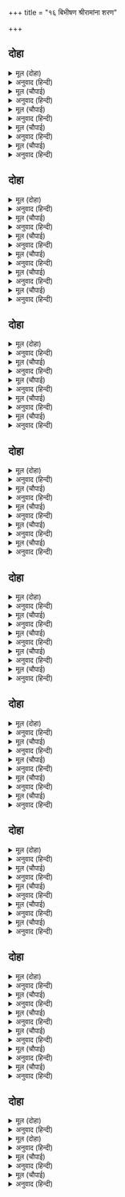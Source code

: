 +++
title = "१६ बिभीषण श्रीरामांना शरण"

+++


## दोहा


<details><summary>मूल (दोहा)</summary>

रामु सत्यसंकल्प प्रभु सभा कालबस तोरि।  
मैं रघुबीर सरन अब जाउँ देहु जनि खोरि॥ ४१॥
</details>

<details><summary>अनुवाद (हिन्दी)</summary>

‘श्रीराम सत्यसंकल्प व सर्वसमर्थ प्रभू आहेत व हे रावणा, तुझी सभा काळाच्या दाढेत आहे. म्हणून मी श्रीरामांना शरण जातो. नंतर मला दोष देऊ नकोस.’॥ ४१॥
</details>

<details><summary>मूल (चौपाई)</summary>

अस कहि चला बिभीषनु जबहीं।  
आयूहीन भए सब तबहीं॥  
साधु अवग्या तुरत भवानी।  
कर कल्यान अखिल कै हानी॥
</details>

<details><summary>अनुवाद (हिन्दी)</summary>

असे म्हणून बिभीषण जाताच सर्व राक्षसांचा मृत्यू निश्चित झाला. शिव म्हणतात, ‘हे भवानी, साधूचा अपमान संपूर्ण कल्याणाचा तत्काळ नाश करतो.॥ १॥
</details>

<details><summary>मूल (चौपाई)</summary>

रावन जबहिं बिभीषन त्यागा।  
भयउ बिभव बिनु तबहिं अभागा॥  
चलेउ हरषि रघुनायक पाहीं।  
करत मनोरथ बहु मन माहीं॥
</details>

<details><summary>अनुवाद (हिन्दी)</summary>

रावणाने ज्या क्षणी बिभीषणाचा त्याग केला, त्याच क्षणी तो अभागी ऐश्वर्यहीन झाला. बिभीषण आनंदामध्ये अनेक मनोरथ करीत श्रीरघुनाथांकडे गेला.॥ २॥
</details>

<details><summary>मूल (चौपाई)</summary>

देखिहउँ जाइ चरन जलजाता।  
अरुन मृदुल सेवक सुखदाता॥  
जे पद परसि तरी रिषिनारी।  
दंडक कानन पावनकारी॥
</details>

<details><summary>अनुवाद (हिन्दी)</summary>

तो विचार करीत होता की, ‘मी जाऊन भगवंतांच्या कोमल व तांबूस चरण-कमलांचे दर्शन घेईन. ते सेवकांना सुख देणारे आहेत. त्या चरणांच्या स्पर्शाने ऋषिपत्नी अहिल्येचा उद्धार झाला आणि ते चरण दंडकवनास पवित्र करणारे आहेत.॥ ३॥
</details>

<details><summary>मूल (चौपाई)</summary>

जे पद जनकसुताँ उर लाए।  
कपट कुरंग संग धर धाए॥  
हर उर सर सरोज पद जेई।  
अहोभाग्य मैं देखिहउँ तेई॥
</details>

<details><summary>अनुवाद (हिन्दी)</summary>

जे चरण जानकीने आपल्या हृदयी धारण केले आहेत, जे चरण कपटमृगाच्या मागे पृथ्वीवर धावले होते आणि जी चरण-कमले साक्षात शिवांच्या हृदयरूपी सरोवरात विराजमान आहेत, तीच मी आज पाहीन. हे केवढे माझे भाग्य!॥ ४॥
</details>

## दोहा


<details><summary>मूल (दोहा)</summary>

जिन्ह पायन्ह के पादुकन्हि भरतु रहे मन लाइ।  
ते पद आजु बिलोकिहउँ इन्ह नयनन्हि अब जाइ॥ ४२॥
</details>

<details><summary>अनुवाद (हिन्दी)</summary>

ज्या चरणांच्या पादुकांमध्ये भरताने आपले मन मग्न केले आहे,अहाहा, आज जाऊन त्याच चरणांचे दर्शन मी आपल्या नेत्रांनी घेणार!॥ ४२॥
</details>

<details><summary>मूल (चौपाई)</summary>

एहि बिधि करत सप्रेम बिचारा।  
आयउ सपदि सिंधु एहिं पारा॥  
कपिन्ह बिभीषनु आवत देखा।  
जाना कोउ रिपु दूत बिसेषा॥
</details>

<details><summary>अनुवाद (हिन्दी)</summary>

अशा प्रकारे प्रेमपूर्वक विचार करीत बिभीषण लगेच समुद्राच्या पलीकडील तीरावर पोहोचला. बिभीषण येताना पाहून वानरांना वाटले की, हा शत्रूचा कोणी खास दूत असावा.॥ १॥
</details>

<details><summary>मूल (चौपाई)</summary>

ताहि राखि कपीस पहिं आए।  
समाचार सब ताहि सुनाए॥  
कह सुग्रीव सुनहु रघुराई।  
आवा मिलन दसानन भाई॥
</details>

<details><summary>अनुवाद (हिन्दी)</summary>

त्याला पहाऱ्यावर थांबवून ते सुग्रीवाजवळ आले आणि त्यांनी बातमी सांगितली. सुग्रीवाने श्रीरामांजवळ सांगितले की, ‘हे रघुनाथ, रावणाचा भाऊ तुम्हांला भेटायला आला आहे.’॥ २॥
</details>

<details><summary>मूल (चौपाई)</summary>

कह प्रभु सखा बूझिऐ काहा।  
कहइ कपीस सुनहु नरनाहा॥  
जानि न जाइ निसाचर माया।  
कामरूप केहि कारन आया॥
</details>

<details><summary>अनुवाद (हिन्दी)</summary>

प्रभू राम म्हणाले, ‘हे मित्रा, तुझा काय विचार आहे?’ वानरराजसुग्रीव म्हणाला, ‘हे महाराज, राक्षसांची माया समजत नाही. आपल्या इच्छेप्रमाणे रूप बदलणारा हा कशासाठी आला आहे, कुणास ठाऊक!॥ ३॥
</details>

<details><summary>मूल (चौपाई)</summary>

भेद हमार लेन सठ आवा।  
राखिअ बाँधि मोहि अस भावा॥  
सखा नीति तुम्ह नीकि बिचारी।  
मम पन सरनागत भयहारी॥
</details>

<details><summary>अनुवाद (हिन्दी)</summary>

मला असे वाटते की, हा मूर्ख आपले रहस्य जाणून घेण्यासाठी आला आहे, म्हणून याला बांधून ठेवावे,’ श्रीराम म्हणाले, ‘हे मित्रा, तू चांगली नीती सांगितलीस. परंतु शरणागताचे भय दूर करणे, हे माझे ब्रीद आहे.’॥ ४॥
</details>

<details><summary>मूल (चौपाई)</summary>

सुनि प्रभु बचन हरष हनुमाना।  
सरनागत बच्छल भगवाना॥
</details>

<details><summary>अनुवाद (हिन्दी)</summary>

प्रभूंचे वचन ऐकून हनुमानाला आनंद झाला. तो मनात म्हणू लागला की, ‘भगवंत किती शरणागतवत्सल आहेत!’॥ ५॥
</details>

## दोहा


<details><summary>मूल (दोहा)</summary>

सरनागत कहुँ जे तजहिं निज अनहित अनुमानि।  
ते नर पावँर पापमय तिन्हहि बिलोकत हानि॥ ४३॥
</details>

<details><summary>अनुवाद (हिन्दी)</summary>

मग श्रीराम म्हणू लागले, ‘जे लोक आपले अहित होईल, असे अनुमान करून शरण आलेल्याला दूर लोटतात, ते क्षुद्र होत, पापी होत. त्यांना पाहणे हे सुद्धा पाप आहे.’॥ ४३॥
</details>

<details><summary>मूल (चौपाई)</summary>

कोटि बिप्र बध लागहिं जाहू।  
आएँ सरन तजउँ नहिं ताहू॥  
सनमुख होइ जीव मोहि जबहीं।  
जन्म कोटि अघ नासहिं तबहीं॥
</details>

<details><summary>अनुवाद (हिन्दी)</summary>

ज्याने कोटॺावधी ब्राह्मणांची हत्या केली असेल, तोही शरण आल्यास मी त्याचा त्याग करीत नाही. ज्याक्षणी जीव माझ्यासमोर येतो, त्याच क्षणी त्याचे कोटॺवधी जन्मांचे पाप नष्ट होते.॥ १॥
</details>

<details><summary>मूल (चौपाई)</summary>

पापवंत कर सहज सुभाऊ।  
भजनु मोर तेहि भाव न काऊ॥  
जौं पै दुष्ट हृदय सोइ होई।  
मोरें सनमुख आव कि सोई॥
</details>

<details><summary>अनुवाद (हिन्दी)</summary>

माझे भजन कधीही न आवडणे, हा पापी मनुष्याचा मुळचा स्वभाव असतो. जर तो रावणाचा भाऊ खराच दुष्ट मनाचा असता, तर तो माझ्यासमोर आला असता का?॥ २॥
</details>

<details><summary>मूल (चौपाई)</summary>

निर्मल मन जन सो मोहि पावा।  
मोहि कपट छल छिद्र न भावा॥  
भेद लेन पठवा दससीसा।  
तबहुँ न कछु भय हानि कपीसा॥
</details>

<details><summary>अनुवाद (हिन्दी)</summary>

जो मनुष्य निर्मल मनाचा असतो, तोच मला भेटतो. मला कपट, लबाडी हे आवडत नाहीत. जरी रावणाने आपले रहस्य जाणण्यासाठी त्याला पाठविले असले, तरी हे सुग्रीवा, आपल्याला कोणतेही भय किंवा नुकसान नाही.॥ ३॥
</details>

<details><summary>मूल (चौपाई)</summary>

जग महुँ सखा निसाचर जेते।  
लछिमनु हनइ निमिष महुँ तेते॥  
जौं सभीत आवा सरनाईं।  
रखिहउँ ताहि प्रान की नाईं॥
</details>

<details><summary>अनुवाद (हिन्दी)</summary>

कारण हे मित्रा, जगात जितके म्हणून राक्षस आहेत, त्यांना एका क्षणात लक्ष्मण मारू शकतो आणि जर तो भयभीत होऊन मला शरण आला असेल, तर मी त्याला प्राणाप्रमाणे जपेन.’॥ ४॥
</details>

## दोहा


<details><summary>मूल (दोहा)</summary>

उभय भाँति तेहि आनहु हँसि कह कृपानिकेत।  
जय कृपाल कहि कपि चले अंगद हनू समेत॥ ४४॥
</details>

<details><summary>अनुवाद (हिन्दी)</summary>

कृपेचे धाम असलेले श्रीराम हसून म्हणाले, ‘दोन्हीही परिस्थितींमध्ये त्याला घेऊन ये.’ मग अंगद आणि हनुमान यांना सोबत घेऊन ‘कृपाळू श्रीरामांचा विजय असो.’ असे म्हणत सुग्रीव निघाला.॥ ४४॥
</details>

<details><summary>मूल (चौपाई)</summary>

सादर तेहि आगें करि बानर।  
चले जहाँ रघुपति करुनाकर॥  
दूरिहि ते देखे द्वौ भ्राता।  
नयनानंद दान के दाता॥
</details>

<details><summary>अनुवाद (हिन्दी)</summary>

बिभीषणाला आदराने पुढे घालून वानर, करुणेची खाण असलेल्या श्रीरघुनाथांजवळ आले. नेत्रांना आनंद देणाऱ्या दोघा बंधूंना बिभीषणाने दुरूनच पाहिले.॥ १॥
</details>

<details><summary>मूल (चौपाई)</summary>

बहुरि राम छबिधाम बिलोकी।  
रहेउ ठटुकि एकटक पल रोकी॥  
भुज प्रलंब कंजारुन लोचन।  
स्यामल गात प्रनत भय मोचन॥
</details>

<details><summary>अनुवाद (हिन्दी)</summary>

नंतर लावण्यनिधी श्रीरामांना पाहून डोळ्यांची उघडझाप विसरून-थबकून तो पहातच राहिला. भगवंतांच्या विशाल भुजा होत्या, लाल कमलांसारखे प्रफुल्ल नेत्र होते आणि शरणागताच्या भयाचा नाश करणारे त्यांचे सावळे शरीर होते.॥ २॥
</details>

<details><summary>मूल (चौपाई)</summary>

सिंघ कंध आयत उर सोहा।  
आनन अमित मदन मन मोहा॥  
नयन नीर पुलकित अति गाता।  
मन धरि धीर कही मृदु बाता॥
</details>

<details><summary>अनुवाद (हिन्दी)</summary>

सिंहासारखे खांदे होते, विशाल वक्षःस्थल शोभून दिसत होते. असंख्य कामदेवांच्या मनाला मोहित करणारे मुख होते. भगवंतांचे ते स्वरूप पाहून बिभीषणाच्या नेत्रात प्रेमाश्रू भरून आले आणि शरीर अत्यंत पुलकित झाले. मग मनात धीर धरून तो कोमल शब्दांमध्ये बोलू लागला-॥ ३॥
</details>

<details><summary>मूल (चौपाई)</summary>

नाथ दसानन कर मैं भ्राता।  
निसिचर बंस जनम सुरत्राता॥  
सहज पापप्रिय तामस देहा।  
जथा उलूकहि तम पर नेहा॥
</details>

<details><summary>अनुवाद (हिन्दी)</summary>

‘हे नाथ, मी दशमुख रावणाचा भाऊ आहे. हे देवांचे रक्षक, माझा जन्म राक्षसकुळात झाला. माझे शरीर तामसी आहे. स्वभावतः पाप मला प्रिय आहे. ज्याप्रमाणे घुबडाला अंधकाराबद्दल सहज प्रेम असते.॥ ४॥
</details>

## दोहा


<details><summary>मूल (दोहा)</summary>

श्रवन सुजसु सुनि आयउँ प्रभु भंजन भव भीर।  
त्राहि त्राहि आरति हरन सरन सुखद रघुबीर॥ ४५॥
</details>

<details><summary>अनुवाद (हिन्दी)</summary>

मी तुमची सुकीर्ती ऐकून आलो आहे की, प्रभू जन्म-मरणाचे भय दूर करणारे आहेत. हे दुःखीजनांचे दुःख दूर करणारे आणि शरणागताला सुख देणारे श्रीरघुवीर! माझे रक्षण करा.’॥ ४५॥
</details>

<details><summary>मूल (चौपाई)</summary>

अस कहि करत दंडवत देखा।  
तुरत उठे प्रभु हरष बिसेषा॥  
दीन बचन सुनि प्रभु मन भावा।  
भुज बिसाल गहि हृदयँ लगावा॥
</details>

<details><summary>अनुवाद (हिन्दी)</summary>

असे म्हणत दंडवत करताना त्याला प्रभूंनी पाहिले मात्र आणि तेअत्यंत आनंदाने उठून उभे राहिले. बिभीषणाचे नम्र भाषण प्रभूंच्या मनाला खूप आवडले. त्यांनी आपल्या विशाल भुजांनी त्याला हृदयाशी धरले.॥ १॥
</details>

<details><summary>मूल (चौपाई)</summary>

अनुज सहित मिलि ढिग बैठारी।  
बोले बचन भगत भयहारी॥  
कहु लंकेस सहित परिवारा।  
कुसल कुठाहर बास तुम्हारा॥
</details>

<details><summary>अनुवाद (हिन्दी)</summary>

लक्ष्मणानेही त्याला आलिंगन दिल्यावर त्यांनी त्याला जवळ बसवूनभक्तांचे भय दूर करणारे श्रीराम म्हणालेकी, ‘हे लंकेशा, परिवारासह आपले क्षेम-कुशल सांग. तुझा निवास वाईट जागी आहे, (म्हणून विचारतो.)॥ २॥
</details>

<details><summary>मूल (चौपाई)</summary>

खल मंडली बसहु दिनु राती।  
सखा धरम निबहइ केहि भाँती॥  
मैं जानउँ तुम्हारि सब रीती।  
अति नय निपुन न भाव अनीती॥
</details>

<details><summary>अनुवाद (हिन्दी)</summary>

तू रात्रंदिवस दुष्टांच्या मंडळीमध्ये रहातोस. अशा अवस्थेमध्ये हे मित्रा, तुला धर्म कसा सांभाळता येतो? मला तुझा सर्व आचार-व्यवहार माहीत आहे. तू अत्यंत नीतिनिपुण आहेस, तुला अनीती बरी वाटत नाही.॥ ३॥
</details>

<details><summary>मूल (चौपाई)</summary>

बरु भल बास नरक कर ताता।  
दुष्ट संग जनि देइ बिधाता॥  
अब पद देखि कुसल रघुराया।  
जौं तुम्ह कीन्हि जानि जन दाया॥
</details>

<details><summary>अनुवाद (हिन्दी)</summary>

बाबा रे! नरकात रहाणे चांगले; परंतु विधाता दुष्टांचा संग कधी न देवो.’ बिभीषण म्हणाला, ‘हे रघुनाथ, आता तुमच्या चरणांच्या दर्शनामुळे सर्व कुशल आहे. तुम्ही आपला सेवक समजून माझ्यावर दया केलीत.॥ ४॥
</details>

## दोहा


<details><summary>मूल (दोहा)</summary>

तब लगि कुसल न जीव कहुँ सपनेहुँ मन बिश्राम।  
जब लगि भजत न राम कहुँ सोक धाम तजि काम॥ ४६॥
</details>

<details><summary>अनुवाद (हिन्दी)</summary>

जोपर्यंत जीव हा शोकाचे घर असणारी विषय-वासना सोडून श्रीरामांना भजत नाही, तोपर्यंत जीवाला सुख लाभत नाही आणि स्वप्नातही त्याच्या मनाला शांतता लाभत नाही.॥ ४६॥
</details>

<details><summary>मूल (चौपाई)</summary>

तब लगि हृदयँ बसत खल नाना।  
लोभ मोह मच्छर मद माना॥  
जब लगि उर न बसत रघुनाथा।  
धरें चाप सायक कटि भाथा॥
</details>

<details><summary>अनुवाद (हिन्दी)</summary>

लोभ, मोह, मत्सर, मद, मान इत्यादी अनेक दुष्ट विकार हृदयात तोपर्यंत रहात असतात, जोपर्यंत धनुष्यबाण आणि कमरेला भाता धारण केलेले श्रीरघुनाथ हृदयामध्ये निवास करीत नाहीत.॥ १॥
</details>

<details><summary>मूल (चौपाई)</summary>

ममता तरुन तमी अँधिआरी।  
राग द्वेष उलूक सुखकारी॥  
तब लगि बसति जीव मन माहीं।  
जब लगि प्रभु प्रताप रबि नाहीं॥
</details>

<details><summary>अनुवाद (हिन्दी)</summary>

ममता ही पूर्ण अंधारी रात्र आहे. ती राग-द्वेषरूपी घुबडांना सुख देणारी आहे. ती ममतारूप रात्र तोपर्यंतच जीवाच्या मनात निवास करते, जोपर्यंत प्रभू, तुमचा प्रतापरूपी सूर्य उदय पावत नाही.॥ २॥
</details>

<details><summary>मूल (चौपाई)</summary>

अब मैं कुसल मिटे भय भारे।  
देखि राम पद कमल तुम्हारे॥  
तुम्ह कृपाल जा पर अनुकूला।  
ताहि न ब्याप त्रिबिध भव सूला॥
</details>

<details><summary>अनुवाद (हिन्दी)</summary>

हे श्रीराम, तुमच्या चरणारविंदांच्या दर्शनाने आता मी सुखरूप झालो आहे. माझे मोठे भय नाहीसे झाले. हे कृपाळू, तुम्ही ज्यांना अनुकूल असता, त्याला आध्यात्मिक, आधिदैविक आणि आधिभौतिक असे तीनही प्रकारचे भवताप त्रास देत नाहीत.॥ ३॥
</details>

<details><summary>मूल (चौपाई)</summary>

मैं निसिचर अति अधम सुभाऊ।  
सुभ आचरनु कीन्ह नहिं काऊ॥  
जासु रूप मुनि ध्यान न आवा।  
तेहिं प्रभु हरषि हृदयँ मोहि लावा॥
</details>

<details><summary>अनुवाद (हिन्दी)</summary>

मी अत्यंत नीच स्वभावाचा राक्षस आहे. मी कधी चांगले आचरण केलेले नाही. असे असूनही ज्यांचे रूप मुनींच्या ध्यानातही येत नाही, त्या प्रभूंनी स्वतः आनंदाने मला हृदयाशी धरले.॥ ४॥
</details>

## दोहा


<details><summary>मूल (दोहा)</summary>

अहोभाग्य मम अमित अति राम कृपा सुख पुंज।  
देखेउँ नयन बिरंचि सिव सेब्य जुगल पद कंज॥ ४७॥
</details>

<details><summary>अनुवाद (हिन्दी)</summary>

हे कृपा व सुखाचे निधान असलेले श्रीराम, ब्रह्मदेव व शिव हे ज्यांची सेवा करतात, त्या चरण-कमल युगलांचे मी स्वतःच्या डोळ्यांनी आज दर्शन घेतले, हे माझे फार मोठे भाग्य आहे.’॥ ४७॥
</details>

<details><summary>मूल (चौपाई)</summary>

सुनहु सखा निज कहउँ सुभाऊ।  
जान भुसुंडि संभु गिरिजाऊ॥  
जौं नर होइ चराचर द्रोही।  
आवै सभय सरन तकि मोही॥
</details>

<details><summary>अनुवाद (हिन्दी)</summary>

श्रीराम म्हणाले, ‘हे मित्रा, मी तुला माझा स्वभाव सांगतो. तो काकभुशुंडी, शिव व पार्वती यांनाही ठाऊक आहे. कुणी मनुष्य संपूर्ण जगाचा जरी द्रोही असला, तरीही तो भयभीत होऊन जर मला शरण आला,॥ १॥
</details>

<details><summary>मूल (चौपाई)</summary>

तजि मद मोह कपट छल नाना।  
करउँ सद्य तेहि साधु समाना॥  
जननी जनक बंधु सुत दारा।  
तनु धनु भवन सुहृद परिवारा॥
</details>

<details><summary>अनुवाद (हिन्दी)</summary>

आणि मद, मोह आणि नाना प्रकारची कपट-फसवणूक त्याने सोडून दिली, तर मी फार लवकर त्याला साधूसारखा बनवितो. माता, पिता, भाऊ, पुत्र, स्त्री, शरीर, धन, घर, मित्र आणि परिवार,॥२॥
</details>

<details><summary>मूल (चौपाई)</summary>

सब कै ममता ताग बटोरी।  
मम पद मनहि बाँध बरि डोरी॥  
समदरसी इच्छा कछु नाहीं।  
हरष सोक भय नहिं मन माहीं॥
</details>

<details><summary>अनुवाद (हिन्दी)</summary>

जो या सर्वांच्या ममत्वरूपी धाग्यांना गुंडाळून त्या सर्वांची एक दोरी वळतो आणि त्या दोरीने आपले मन माझ्या चरणी बांधतो, जो समदर्शी आहे, ज्याला कशाची इच्छा नाही आणि ज्याच्या मनात हर्ष, शोक व भय नाही,॥ ३॥
</details>

<details><summary>मूल (चौपाई)</summary>

अस सज्जन मम उर बस कैसें।  
लोभी हृदयँ बसइ धनु जैसें॥  
तुम्ह सारिखे संत प्रिय मोरें।  
धरउँ देह नहिं आन निहोरें॥
</details>

<details><summary>अनुवाद (हिन्दी)</summary>

असा सज्जन, लोभी माणसाच्या मनात जसे धन वसलेले असते, तसा माझ्या मनात वसलेला असतो. तुझ्यासारखे संतच मला प्रिय असतात. मी इतर कोणत्याही कारणाने देह धारण करीत नाही.॥ ४॥
</details>

## दोहा


<details><summary>मूल (दोहा)</summary>

सगुन उपासक परहित निरत नीति दृढ़ नेम।  
ते नर प्रान समान मम जिन्ह कें द्विज पद प्रेम॥ ४८॥
</details>

<details><summary>अनुवाद (हिन्दी)</summary>

जे सगुण-साकार भगवंताचे उपासक असतात, दुसऱ्याच्या हितासाठी झटतात, नीती आणि नियमांच्याबाबतीत कणखर असतात आणि ज्यांना ब्राह्मणांविषयी प्रेम आहे, ते मनुष्य मला प्राणांसारखे प्रिय असतात.॥ ४८॥
</details>

<details><summary>मूल (चौपाई)</summary>

सुनु लंकेस सकल गुन तोरें।  
तातें तुम्ह अतिसय प्रिय मोरें॥  
राम बचन सुनि बानर जूथा।  
सकल कहहिं जय कृपा बरूथा॥
</details>

<details><summary>अनुवाद (हिन्दी)</summary>

हे लंकापती, ऐक. तुझ्या अंगी वरील सर्व गुण आहेत. म्हणून तू मला अत्यंत आवडता आहेस.’ श्रीरामांचे बोलणे ऐकून वानरांचे सर्व समूह म्हणू लागले की, ‘कृपानिधी श्रीरामांचा विजय असो.’॥ १॥
</details>

<details><summary>मूल (चौपाई)</summary>

सुनत बिभीषनु प्रभु कै बानी।  
नहिं अघात श्रवनामृत जानी॥  
पद अंबुज गहि बारहिं बारा।  
हृदयँ समात न प्रेमु अपारा॥
</details>

<details><summary>अनुवाद (हिन्दी)</summary>

प्रभूंचे बोलणे ऐकताना कानांसाठी ते अमृत समजून बिभीषण तृप्त होत नव्हता. तो वारंवार श्रीरामांचे चरण-कमल धरीत होता. त्याच्या मनात अपार प्रेम होते. इतके की, ते हृदयात मावत नव्हते.॥ २॥
</details>

<details><summary>मूल (चौपाई)</summary>

सुनहु देव सचराचर स्वामी।  
प्रनतपाल उर अंतरजामी॥  
उर कछु प्रथम बासना रही।  
प्रभु पद प्रीति सरित सो बही॥
</details>

<details><summary>अनुवाद (हिन्दी)</summary>

बिभीषण म्हणाला, ‘हे देवा, हे चराचराचे स्वामी, हे शरणागताचे रक्षक, हे सर्वांच्या हृदयामधील जाणणारे, माझ्या मनात पूर्वी काही विषयवासना होती, परंतु प्रभूंच्या चरणांच्या प्रीतिरूपी नदीमध्ये ती वाहून गेली.॥ ३॥
</details>

<details><summary>मूल (चौपाई)</summary>

अब कृपाल निज भगति पावनी।  
देहु सदा सिव मन भावनी॥  
एवमस्तु कहि प्रभु रनधीरा।  
मागा तुरत सिंधु कर नीरा॥
</details>

<details><summary>अनुवाद (हिन्दी)</summary>

आता तर हे कृपाळू! शिवांच्या मनाला सदैव प्रिय वाटणारी आपली पवित्र भक्ती मला द्या.’ ‘तथास्तु’ असे म्हणून रणधीर प्रभू श्रीरामांनी त्वरित समुद्र-जल मागविले.॥ ४॥
</details>

<details><summary>मूल (चौपाई)</summary>

जदपि सखा तव इच्छा नाहीं।  
मोर दरसु अमोघ जग माहीं॥  
अस कहि राम तिलक तेहि सारा।  
सुमन बृष्टि नभ भई अपारा॥
</details>

<details><summary>अनुवाद (हिन्दी)</summary>

आणि म्हटले, ‘हे सखा, जरी तुझी इच्छा नसली, तरी जगामध्ये माझे दर्शन अमोघ आहे. ते निष्फल होत नाही.’ असे म्हणून श्रीरामांनी त्याला राजतिलक केला. आकाशातून पुष्पांची अपार वृष्टी झाली.॥ ५॥
</details>

## दोहा


<details><summary>मूल (दोहा)</summary>

रावन क्रोध अनल निज स्वास समीर प्रचंड।  
जरत बिभीषनु राखेउ दीन्हेउ राजु अखंड॥ ४९(क)॥
</details>

<details><summary>अनुवाद (हिन्दी)</summary>

रावणाचा क्रोधरूपी अग्नी बिभीषणाच्या वचनांच्या वाऱ्याने भडकला होता, त्यात जळण्यापासून बिभीषणाला श्रीरामांनी वाचविले आणि अखंड राज्य दिले.॥ ४९(क)॥
</details>

<details><summary>मूल (दोहा)</summary>

जो संपति सिव रावनहि दीन्हि दिएँ दस माथ।  
सोइ संपदा बिभीषनहि सकुचि दीन्हि रघुनाथ॥ ४९(ख)॥
</details>

<details><summary>अनुवाद (हिन्दी)</summary>

रावणाने आपल्या दहा शिरांचा बळी दिल्यावर शिवांनी जी संपत्तीत्याला दिली होती, तीच संपत्ती श्रीरघुनाथांनी बिभीषणाला मोठॺा संकोचाने दिली.॥ ४९(ख)॥
</details>

<details><summary>मूल (चौपाई)</summary>

अस प्रभु छाड़ि भजहिं जे आना।  
ते नर पसु बिनु पूँछ बिषाना॥  
निज जन जानि ताहि अपनावा।  
प्रभु सुभाव कपि कुल मन भावा॥
</details>

<details><summary>अनुवाद (हिन्दी)</summary>

अशा परम कृपाळू प्रभूंना सोडून जे दुसऱ्या कुणाला भजतात, ते शिंग व शेपूट नसलेले पशू होत. आपला सेवक मानून बिभीषणाला श्रीरामांनी स्वीकारले. प्रभूंचा हा स्वभाव वानर कुळाच्या मनाला आवडला.॥ १॥
</details>

<details><summary>मूल (चौपाई)</summary>

पुनि सर्बग्य सर्ब उर बासी।  
सर्बरूप सब रहित उदासी॥  
बोले बचन नीति प्रतिपालक।  
कारन मनुज दनुज कुल घालक॥
</details>

<details><summary>अनुवाद (हिन्दी)</summary>

नंतर सर्व काही जाणणारे, सर्वांच्या हृदयात वसणारे, सर्व रूपांमध्ये प्रकट असणारे, सर्वांहून रहित, उदासीन, भक्तांवर कृपा करण्यासाठी मनुष्य बनलेले आणि राक्षस कुळाचा नाश करणारे श्रीराम नीतीचे पालन करण्यासाठी म्हणाले,॥ २॥
</details>
